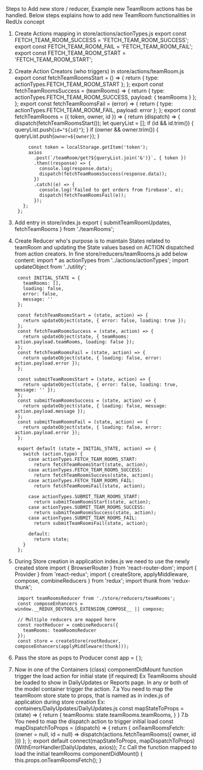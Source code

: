 Steps to Add new store / reducer, Example new TeamRoom actions has be handled.
Below steps explains how to add new TeamRoom functionalities in RedUx concept

1. Create Actions mapping in store/actions/actionTypes.js
        export const FETCH_TEAM_ROOM_SUCCESS = 'FETCH_TEAM_ROOM_SUCCESS';
        export const FETCH_TEAM_ROOM_FAIL = 'FETCH_TEAM_ROOM_FAIL';
        export const FETCH_TEAM_ROOM_START = 'FETCH_TEAM_ROOM_START';

2. Create Action Creators (who triggers) in store/actions/teamRoom.js
        export const fetchTeamRoomsStart = () => {
          return {
            type: actionTypes.FETCH_TEAM_ROOM_START
          };
        };
        export const fetchTeamRoomsSuccess = (teamRooms) => {
          return {
            type: actionTypes.FETCH_TEAM_ROOM_SUCCESS,
            payload: { teamRooms }
          };
        };
        export const fetchTeamRoomsFail = (error) => {
          return {
            type: actionTypes.FETCH_TEAM_ROOM_FAIL,
            payload: error
          };
        };
        export const fetchTeamRooms = ({ token, owner, id }) => {
          return (dispatch) => {
            dispatch(fetchTeamRoomsStart());
            let queryList = [];
            if (id && id.trim()) {
              queryList.push(`id="${id}"`);
            }
            if (owner && owner.trim()) {
              queryList.push(`owner=${owner}`);
            }

            const token = localStorage.getItem('token');
            axios
              .post(`/teamRoom/get?${queryList.join('&')}`, { token })
              .then((response) => {
                console.log(response.data);
                dispatch(fetchTeamRoomsSuccess(response.data));
              })
              .catch((e) => {
                console.log('Failed to get orders from firebase', e);
                dispatch(fetchTeamRoomsFail(e));
              });
          };
        };

3. Add entry in store/index.js
        export { submitTeamRoomUpdates, fetchTeamRooms } from './teamRooms';

4. Create Reducer who's purpose is to maintain States related to teamRoom and updating the State values based on ACTION dispatched from action creators.
In fine store/reducers/teamRooms.js add below content:
        import * as actionTypes from '../actions/actionTypes';
        import updateObject from '../utility';

        const INITIAL_STATE = {
          teamRooms: [],
          loading: false,
          error: false,
          message: ''
        };

        const fetchTeamRoomsStart = (state, action) => {
          return updateObject(state, { error: false, loading: true });
        };
        const fetchTeamRoomsSuccess = (state, action) => {
          return updateObject(state, { teamRooms: action.payload.teamRooms, loading: false });
        };
        const fetchTeamRoomsFail = (state, action) => {
          return updateObject(state, { loading: false, error: action.payload.error });
        };

        const submitTeamRoomsStart = (state, action) => {
          return updateObject(state, { error: false, loading: true, message: '' });
        };
        const submitTeamRoomsSuccess = (state, action) => {
          return updateObject(state, { loading: false, message: action.payload.message });
        };
        const submitTeamRoomsFail = (state, action) => {
          return updateObject(state, { loading: false, error: action.payload.error });
        };

        export default (state = INITIAL_STATE, action) => {
          switch (action.type) {
            case actionTypes.FETCH_TEAM_ROOMS_START:
              return fetchTeamRoomsStart(state, action);
            case actionTypes.FETCH_TEAM_ROOMS_SUCCESS:
              return fetchTeamRoomsSuccess(state, action);
            case actionTypes.FETCH_TEAM_ROOMS_FAIL:
              return fetchTeamRoomsFail(state, action);

            case actionTypes.SUBMIT_TEAM_ROOMS_START:
              return submitTeamRoomsStart(state, action);
            case actionTypes.SUBMIT_TEAM_ROOMS_SUCCESS:
              return submitTeamRoomsSuccess(state, action);
            case actionTypes.SUBMIT_TEAM_ROOMS_FAIL:
              return submitTeamRoomsFail(state, action);

            default:
              return state;
          }
        };

5. During Store creation in application index.js we need to use the newly created store
        import { BrowserRouter } from 'react-router-dom';
        import { Provider } from 'react-redux';
        import { createStore, applyMiddleware, compose, combineReducers } from 'redux';
        import thunk from 'redux-thunk';

        import teamRoomsReducer from './store/reducers/teamRooms';
        const composeEnhancers = window.__REDUX_DEVTOOLS_EXTENSION_COMPOSE__ || compose;

        // Multiple reducers are mapped here
        const rootReducer = combineReducers({
          teamRooms: teamRoomsReducer
        });
        const store = createStore(rootReducer, composeEnhancers(applyMiddleware(thunk)));

6. Pass the store as pops to Producer
        const app = (
          <Provider store={store}>
            <BrowserRouter>
              <App />
            </BrowserRouter>
          </Provider>
        );
7. Now in one of the Containers (class) componentDidMount function trigger the load action for initial state (if required)
  Ex TeamRooms should be loaded to show in DailyUpdates or Reports page. In any or both of the model container trigger the action.
  7.a You need to map the teamRoom store state to props, that is named as in index.js of application during store creation
  Ex: containers/DailyUpdates/DailyUpdates.js
          const mapStateToProps = (state) => {
            return {
              teamRooms: state.teamRooms.teamRooms,
            }
          }
  7.b You need to map the dispatch action to trigger initial load
          const mapDispatchToProps = (dispatch) => {
            return {
              onTeamRoomsFetch: (owner = null, id = null) => dispatch(actions.fetchTeamRooms({ owner, id }))
            };
          };
          export default connect(mapStateToProps, mapDispatchToProps)(WithErrorHandler(DailyUpdates, axios));
  7.c Call the function mapped to load the initial teamRooms
          componentDidMount() {
            this.props.onTeamRoomsFetch();
          }
